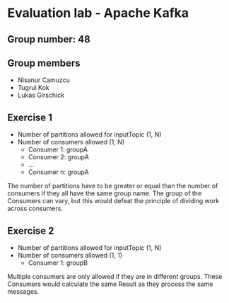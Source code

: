 # Evaluation lab - Apache Kafka

## Group number: 48

## Group members

- Nisanur Camuzcu
- Tugrul Kok
- Lukas Girschick

## Exercise 1

- Number of partitions allowed for inputTopic (1, N)
- Number of consumers allowed (1, N)
    - Consumer 1: groupA
    - Consumer 2: groupA
    - ...
    - Consumer n: groupA

The number of partitions have to be greater or equal than the number of consumers if they all have the same group name. The group of the Consumers can vary, but this would defeat the principle of dividing work across consumers. 

## Exercise 2

- Number of partitions allowed for inputTopic (1, N)
- Number of consumers allowed (1, 1)
    - Consumer 1: groupB

Multiple consumers are only allowed if they are in different groups. These Consumers would calculate the same Result as they process the same messages.
